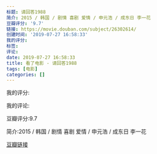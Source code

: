 ```yaml
---
标题: 请回答1988
简介: 2015 / 韩国 / 剧情 喜剧 爱情 / 申元浩 / 成东日 李一花
豆瓣评分: '9.7'
链接: https://movie.douban.com/subject/26302614/
创建时间: '2019-07-27 16:58:33'
我的评分:
标签:
评论:
date: 2019-07-27 16:58:33
title: 看了电影 - 请回答1988
tags: [电影]
categories: []
---
```


我的评分:

我的评论:

豆瓣评分:9.7

简介:2015 / 韩国 / 剧情 喜剧 爱情 / 申元浩 / 成东日 李一花

[豆瓣链接](https://movie.douban.com/subject/26302614/)

